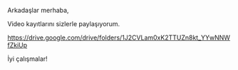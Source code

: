 Arkadaşlar merhaba,

Video kayıtlarını sizlerle paylaşıyorum.

https://drive.google.com/drive/folders/1J2CVLam0xK2TTUZn8kt_YYwNNWfZkiUp

İyi çalışmalar!
